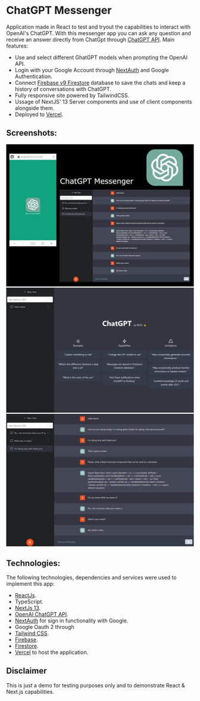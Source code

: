 # ChatGPT Messenger

Application made in React to test and tryout the capabilities to interact with OpenAI's ChatGPT. With this messenger app you can ask any question and receive an answer directly from ChatGpt through [ChatGPT API](https://platform.openai.com/). Main features:

- Use and select different GhatGPT models when prompting the OpenAI API.
- Login with your Google Account through [NextAuth](https://next-auth.js.org/) and Google Authentication.
- Connect [Firebase v9 Firestore](https://firebase.google.com/products/firestore) database to save the chats and keep a history of conversations with ChatGPT.
- Fully responsive site powered by TailwindCSS.
- Ussage of NextJS' 13 Server components and use of client components alongside them.
- Deployed to [Vercel](https://vercel.com/).

## Screenshots:

<div align="center">
  <img src="screenshots/ChatGpt-react.jpg" alt="Features screenshot" width="700" style="width:700px;"/>
</div>

<div align="center">
  <img src="screenshots/MainScreen1.jpg" alt="Main Screen" width="700" style="width:700px;"/>
</div>

<div align="center">
  <img src="screenshots/ChatGptChat1.jpg" alt="Chat" width="700" style="width:700px;"/>
</div>

## Technologies:

The following technologies, dependencies and services were used to implement this app:

- [ReactJs](https://reactjs.org/).
- TypeScript.
- [NextJs 13](https://nextjs.org/).
- [OpenAI ChatGPT API](https://platform.openai.com/).
- [NextAuth](https://next-auth.js.org/) for sign in functionality with Google.
- Google Oauth 2 through
- [Tailwind CSS](https://tailwindcss.com/).
- [Firebase](https://firebase.com/).
- [Firestore](https://firebase.google.com/products/firestore).
- [Vercel](https://vercel.com/) to host the application.

## Disclaimer

This is just a demo for testing purposes only and to demonstrate React & Next.js capabilities.
